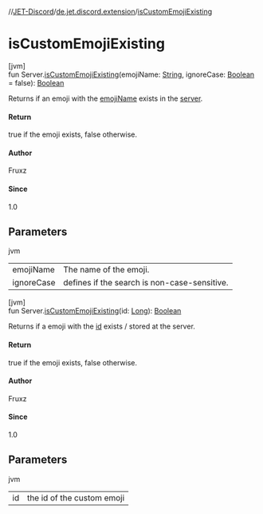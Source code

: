 //[JET-Discord](../../index.md)/[de.jet.discord.extension](index.md)/[isCustomEmojiExisting](is-custom-emoji-existing.md)

# isCustomEmojiExisting

[jvm]\
fun Server.[isCustomEmojiExisting](is-custom-emoji-existing.md)(emojiName: [String](https://kotlinlang.org/api/latest/jvm/stdlib/kotlin/-string/index.html), ignoreCase: [Boolean](https://kotlinlang.org/api/latest/jvm/stdlib/kotlin/-boolean/index.html) = false): [Boolean](https://kotlinlang.org/api/latest/jvm/stdlib/kotlin/-boolean/index.html)

Returns if an emoji with the [emojiName](is-custom-emoji-existing.md) exists in the [server](server.md).

#### Return

true if the emoji exists, false otherwise.

#### Author

Fruxz

#### Since

1.0

## Parameters

jvm

| | |
|---|---|
| emojiName | The name of the emoji. |
| ignoreCase | defines if the search is non-case-sensitive. |

[jvm]\
fun Server.[isCustomEmojiExisting](is-custom-emoji-existing.md)(id: [Long](https://kotlinlang.org/api/latest/jvm/stdlib/kotlin/-long/index.html)): [Boolean](https://kotlinlang.org/api/latest/jvm/stdlib/kotlin/-boolean/index.html)

Returns if a emoji with the [id](is-custom-emoji-existing.md) exists / stored at the server.

#### Return

true if the emoji exists, false otherwise.

#### Author

Fruxz

#### Since

1.0

## Parameters

jvm

| | |
|---|---|
| id | the id of the custom emoji |

